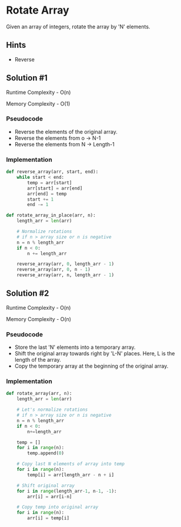 # Rotate Array

Given an array of integers, rotate the array by 'N' elements.

## Hints

+ Reverse

## Solution #1

Runtime Complexity - O(n)


Memory Complexity - O(1)

### Pseudocode

+ Reverse the elements of the original array.
+ Reverse the elements from o -> N-1
+ Reverse the elements from N -> Length-1

### Implementation

``` python
def reverse_array(arr, start, end):
    while start < end:
        temp = arr[start]
        arr[start] = arr[end]
        arr[end] = temp
        start += 1
        end -= 1

def rotate_array_in_place(arr, n):
    length_arr = len(arr)

    # Normalize rotations
    # if n > array size or n is negative
    n = n % length_arr
    if n < 0:
        n += length_arr

    reverse_array(arr, 0, length_arr - 1)
    reverse_array(arr, 0, n - 1)
    reverse_array(arr, n, length_arr - 1)
```

## Solution #2

Runtime Complexity - O(n)


Memory Complexity - O(n)

### Pseudocode

+ Store the last 'N' elements into a temporary array.
+ Shift the original array towards right by 'L-N' places. Here, L is the length of the array.
+ Copy the temporary array at the beginning of the original array.

### Implementation

``` python
def rotate_array(arr, n):
    length_arr = len(arr)

    # Let's normalize rotations
    # if n > array size or n is negative
    n = n % length_arr
    if n < 0:
        n+=length_arr

    temp = []
    for i in range(n):
        temp.append(0)

    # Copy last N elements of array into temp
    for i in range(n):
        temp[i] = arr[length_arr - n + i]

    # Shift original array
    for i in range(length_arr-1, n-1, -1):
        arr[i] = arr[i-n]

    # Copy temp into original array
    for i in range(n):
        arr[i] = temp[i]
```
